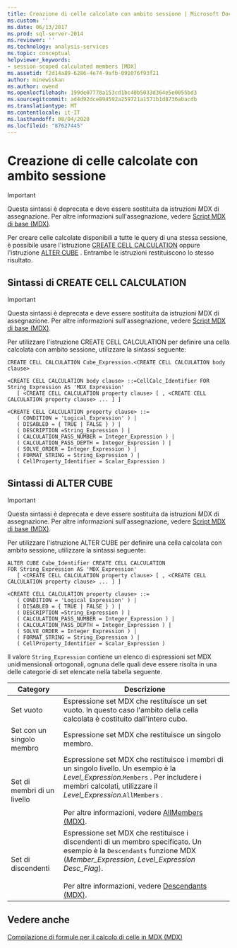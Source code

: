 ```yaml
---
title: Creazione di celle calcolate con ambito sessione | Microsoft Docs
ms.custom: ''
ms.date: 06/13/2017
ms.prod: sql-server-2014
ms.reviewer: ''
ms.technology: analysis-services
ms.topic: conceptual
helpviewer_keywords:
- session-scoped calculated members [MDX]
ms.assetid: f2d14a89-6286-4e74-9afb-091076f93f21
author: minewiskan
ms.author: owend
ms.openlocfilehash: 199de07778a153cd1bc40b5033d364e5e0055bd3
ms.sourcegitcommit: ad4d92dce894592a259721a1571b1d8736abacdb
ms.translationtype: MT
ms.contentlocale: it-IT
ms.lasthandoff: 08/04/2020
ms.locfileid: "87627445"
---
```

# <a name="creating-session-scoped-calculated-cells"></a>Creazione di celle calcolate con ambito sessione
    
> [!IMPORTANT]  
>  Questa sintassi è deprecata e deve essere sostituita da istruzioni MDX di assegnazione. Per altre informazioni sull'assegnazione, vedere [Script MDX di base &#40;MDX&#41;](the-basic-mdx-script-mdx.md).  
  
 Per creare celle calcolate disponibili a tutte le query di una stessa sessione, è possibile usare l'istruzione [CREATE CELL CALCULATION](/sql/mdx/mdx-data-definition-create-cell-calculation) oppure l'istruzione [ALTER CUBE](/sql/mdx/mdx-data-definition-alter-cube) . Entrambe le istruzioni restituiscono lo stesso risultato.  
  
## <a name="create-cell-calculation-syntax"></a>Sintassi di CREATE CELL CALCULATION  
  
> [!IMPORTANT]  
>  Questa sintassi è deprecata e deve essere sostituita da istruzioni MDX di assegnazione. Per altre informazioni sull'assegnazione, vedere [Script MDX di base &#40;MDX&#41;](the-basic-mdx-script-mdx.md).  
  
 Per utilizzare l'istruzione CREATE CELL CALCULATION per definire una cella calcolata con ambito sessione, utilizzare la sintassi seguente:  
  
```  
CREATE CELL CALCULATION Cube_Expression.<CREATE CELL CALCULATION body clause>  
  
<CREATE CELL CALCULATION body clause> ::=CellCalc_Identifier FOR String_Expression AS 'MDX_Expression'   
   [ <CREATE CELL CALCULATION property clause> [ , <CREATE CELL CALCULATION property clause> ... ] ]  
  
<CREATE CELL CALCULATION property clause> ::=  
   ( CONDITION = 'Logical_Expression' ) |   
   ( DISABLED = { TRUE | FALSE } ) |   
   ( DESCRIPTION =String_Expression ) |   
   ( CALCULATION_PASS_NUMBER = Integer_Expression ) |   
   ( CALCULATION_PASS_DEPTH = Integer_Expression ) |   
   ( SOLVE_ORDER = Integer_Expression ) |   
   ( FORMAT_STRING = String_Expression ) |   
   ( CellProperty_Identifier = Scalar_Expression )  
```  
  
## <a name="alter-cube-syntax"></a>Sintassi di ALTER CUBE  
  
> [!IMPORTANT]  
>  Questa sintassi è deprecata e deve essere sostituita da istruzioni MDX di assegnazione. Per altre informazioni sull'assegnazione, vedere [Script MDX di base &#40;MDX&#41;](the-basic-mdx-script-mdx.md).  
  
 Per utilizzare l'istruzione ALTER CUBE per definire una cella calcolata con ambito sessione, utilizzare la sintassi seguente:  
  
```  
ALTER CUBE Cube_Identifier CREATE CELL CALCULATION  
FOR String_Expression AS 'MDX_Expression'   
   [ <CREATE CELL CALCULATION property clause> [ , <CREATE CELL CALCULATION property clause> ... ] ]  
  
<CREATE CELL CALCULATION property clause> ::=  
   ( CONDITION = 'Logical_Expression' ) |   
   ( DISABLED = { TRUE | FALSE } ) |   
   ( DESCRIPTION =String_Expression ) |   
   ( CALCULATION_PASS_NUMBER = Integer_Expression ) |   
   ( CALCULATION_PASS_DEPTH = Integer_Expression ) |   
   ( SOLVE_ORDER = Integer_Expression ) |   
   ( FORMAT_STRING = String_Expression ) |   
   ( CellProperty_Identifier = Scalar_Expression )  
```  
  
 Il valore `String_Expression` contiene un elenco di espressioni set MDX unidimensionali ortogonali, ognuna delle quali deve essere risolta in una delle categorie di set elencate nella tabella seguente.  
  
|Category|Descrizione|  
|--------------|-----------------|  
|Set vuoto|Espressione set MDX che restituisce un set vuoto. In questo caso l'ambito della cella calcolata è costituito dall'intero cubo.|  
|Set con un singolo membro|Espressione set MDX che restituisce un singolo membro.|  
|Set di membri di un livello|Espressione set MDX che restituisce i membri di un singolo livello. Un esempio è la *Level_Expression*.`Members` . Per includere i membri calcolati, utilizzare il *Level_Expression*.`AllMembers` .<br /><br /> Per altre informazioni, vedere [AllMembers &#40;MDX&#41;](/sql/mdx/allmembers-mdx).|  
|Set di discendenti|Espressione set MDX che restituisce i discendenti di un membro specificato. Un esempio è la `Descendants` funzione MDX (*Member_Expression*, *Level_Expression* *Desc_Flag*).<br /><br /> Per altre informazioni, vedere [Descendants &#40;MDX&#41;](/sql/mdx/descendants-mdx).|  
  
## <a name="see-also"></a>Vedere anche  
 [Compilazione di formule per il calcolo di celle in MDX &#40;MDX&#41;](../../multidimensional-models-olap-logical-cube-objects/calculations.md)  
  
  
